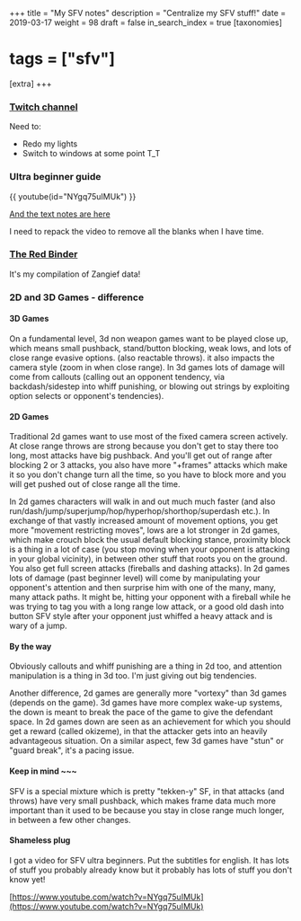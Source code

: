+++
title = "My SFV notes"
description = "Centralize my SFV stuff!"
date = 2019-03-17
weight = 98
draft = false
in_search_index = true
[taxonomies]
# tags = ["sfv"]
[extra]
+++

### [Twitch channel](https://www.twitch.tv/lucyjojo)

Need to:
- Redo my lights
- Switch to windows at some point T_T

### Ultra beginner guide

{{ youtube(id="NYgq75uIMUk") }}

[And the text notes are here](https://docs.google.com/document/d/1BMXvcioX0iI8Ec8DyVX2xy6i8_wlnShpv1THkJDcMgU/edit#)

I need to repack the video to remove all the blanks when I have time.

### [The Red Binder](https://docs.google.com/document/d/1In7xSy_Gm_yr8HkQdpDs_I3F0NZPZZYHc2Mv8w_OyCU/edit#)

It's my compilation of Zangief data!

### 2D and 3D Games - difference

#### 3D Games

On a fundamental level, 3d non weapon games want to be played close up, which means small pushback, stand/button blocking, weak lows, and lots of close range evasive options. (also reactable throws). it also impacts the camera style (zoom in when close range). In 3d games lots of damage will come from callouts (calling out an opponent tendency, via backdash/sidestep into whiff punishing, or blowing out strings by exploiting option selects or opponent's tendencies).

#### 2D Games

Traditional 2d games want to use most of the fixed camera screen actively. At close range throws are strong because you don't get to stay there too long, most attacks have big pushback. And you'll get out of range after blocking 2 or 3 attacks, you also have more "+frames" attacks which make it so you don't change turn all the time, so you have to block more and you will get pushed out of close range all the time.

In 2d games characters will walk in and out much much faster (and also run/dash/jump/superjump/hop/hyperhop/shorthop/superdash etc.). In exchange of that vastly increased amount of movement options, you get more "movement restricting moves", lows are a lot stronger in 2d games, which make crouch block the usual default blocking stance, proximity block is a thing in a lot of case (you stop moving when your opponent is attacking in your global vicinity), in between other stuff that roots you on the ground. You also get full screen attacks (fireballs and dashing attacks). In 2d games lots of damage (past beginner level) will come by manipulating your opponent's attention and then surprise him with one of the many, many, many attack paths. It might be, hitting your opponent with a fireball while he was trying to tag you with a long range low attack, or a good old dash into button SFV style after your opponent just whiffed a heavy attack and is wary of a jump.

#### By the way

Obviously callouts and whiff punishing are a thing in 2d too, and attention manipulation is a thing in 3d too. I'm just giving out big tendencies.

Another difference, 2d games are generally more "vortexy" than 3d games (depends on the game). 3d games have more complex wake-up systems, the down is meant to break the pace of the game to give the defendant space. In 2d games down are seen as an achievement for which you should get a reward (called okizeme), in that the attacker gets into an heavily advantageous situation. On a similar aspect, few 3d games have "stun" or "guard break", it's a pacing issue.

#### Keep in mind ~~~

SFV is a special mixture which is pretty "tekken-y" SF, in that attacks (and throws) have very small pushback, which makes frame data much more important than it used to be because you stay in close range much longer, in between a few other changes.

#### Shameless plug

I got a video for SFV ultra beginners. Put the subtitles for english. It has lots of stuff you probably already know but it probably has lots of stuff you don't know yet!

[https://www.youtube.com/watch?v=NYgq75uIMUk](https://www.youtube.com/watch?v=NYgq75uIMUk)
